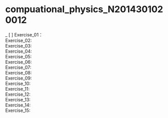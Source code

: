 # compuational_physics_N2014301020012
_ [  ] Exercise_01：   
Exercise_02:  
Exercise_03:  
Exercise_04:  
Exercise_05:  
Exercise_06:  
Exercise_07:  
Exercise_08:  
Exercise_09:  
Exercise_10:  
Exercise_11:  
Exercise_12:  
Exercise_13:  
Exercise_14:  
Exercise_15:  
